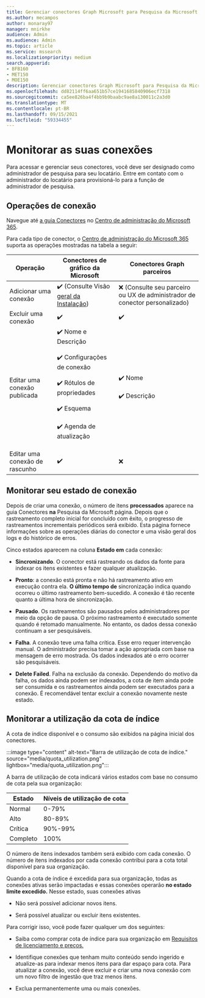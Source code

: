 ```yaml
---
title: Gerenciar conectores Graph Microsoft para Pesquisa da Microsoft
ms.author: mecampos
author: monaray97
manager: mnirkhe
audience: Admin
ms.audience: Admin
ms.topic: article
ms.service: mssearch
ms.localizationpriority: medium
search.appverid:
- BFB160
- MET150
- MOE150
description: Gerenciar conectores Graph Microsoft para Pesquisa da Microsoft.
ms.openlocfilehash: dd82114ff6aa651b57ce1941685840906ecf7318
ms.sourcegitcommit: ca5ee826ba4f4bb9b9baabc9ae8a130011c2a3d0
ms.translationtype: MT
ms.contentlocale: pt-BR
ms.lasthandoff: 09/15/2021
ms.locfileid: "59334455"
---
```

# <a name="monitor-your-connections"></a>Monitorar as suas conexões

Para acessar e gerenciar seus conectores, você deve ser designado como administrador de pesquisa para seu locatário. Entre em contato com o administrador do locatário para provisioná-lo para a função de administrador de pesquisa.

## <a name="connection-operations"></a>Operações de conexão

Navegue até [a guia Conectores](https://admin.microsoft.com/Adminportal/Home#/MicrosoftSearch/Connectors) no [Centro de administração do Microsoft 365](https://admin.microsoft.com).

Para cada tipo de conector, o [Centro de administração do Microsoft 365](https://admin.microsoft.com) suporta as operações mostradas na tabela a seguir:

Operação | Conectores de gráfico da Microsoft | Conectores Graph parceiros
--- | --- | ---
Adicionar uma conexão | :heavy_check_mark: (Consulte Visão [geral da Instalação](configure-connector.md)) | :x: (Consulte seu parceiro ou UX de administrador de conector personalizado)
Excluir uma conexão | :heavy_check_mark: | :heavy_check_mark:
Editar uma conexão publicada | :heavy_check_mark: Nome e Descrição<br></br> :heavy_check_mark: Configurações de conexão<br></br> :heavy_check_mark: Rótulos de propriedades<br></br> :heavy_check_mark: Esquema<br></br> :heavy_check_mark: Agenda de atualização<br></br> | :heavy_check_mark: Nome<br></br> :heavy_check_mark: Descrição
Editar uma conexão de rascunho | :heavy_check_mark: | :x:

## <a name="monitor-your-connection-state"></a>Monitorar seu estado de conexão

Depois de criar uma conexão, o número de itens **processados** aparece na guia Conectores **na** Pesquisa da Microsoft página. Depois que o rastreamento completo inicial for concluído com êxito, o progresso de rastreamentos incrementais periódicos será exibido. Esta página fornece informações sobre as operações diárias do conector e uma visão geral dos logs e do histórico de erros.

Cinco estados aparecem na coluna **Estado em** cada conexão:

* **Sincronizando**. O conector está rastreando os dados da fonte para indexar os itens existentes e fazer qualquer atualização.

* **Pronto**: a conexão está pronta e não há rastreamento ativo em execução contra ela. **O último tempo de** sincronização indica quando ocorreu o último rastreamento bem-sucedido. A conexão é tão recente quanto a última hora de sincronização.

* **Pausado**. Os rastreamentos são pausados pelos administradores por meio da opção de pausa. O próximo rastreamento é executado somente quando é retomado manualmente. No entanto, os dados dessa conexão continuam a ser pesquisáveis.

* **Falha**. A conexão teve uma falha crítica. Esse erro requer intervenção manual. O administrador precisa tomar a ação apropriada com base na mensagem de erro mostrada. Os dados indexados até o erro ocorrer são pesquisáveis.

* **Delete Failed**. Falha na exclusão da conexão. Dependendo do motivo da falha, os dados ainda podem ser indexados, a cota de item ainda pode ser consumida e os rastreamentos ainda podem ser executados para a conexão. É recomendável tentar excluir a conexão novamente neste estado.

## <a name="monitor-your-index-quota-utilization"></a>Monitorar a utilização da cota de índice

A cota de índice disponível e o consumo são exibidos na página inicial dos conectores.

:::image type="content" alt-text="Barra de utilização de cota de índice." source="media/quota_utilization.png" lightbox="media/quota_utilization.png":::

A barra de utilização de cota indicará vários estados com base no consumo de cota pela sua organização:

Estado | Níveis de utilização de cota
--- | --- 
Normal | 0-79%
Alto | 80-89%
Crítica | 90%-99%
Completo | 100%

O número de itens indexados também será exibido com cada conexão. O número de itens indexados por cada conexão contribui para a cota total disponível para sua organização.

Quando a cota de índice é excedida para sua organização, todas as conexões ativas serão impactadas e essas conexões operarão **no estado limite excedido.** Nesse estado, suas conexões ativas  

* Não será possível adicionar novos itens.

* Será possível atualizar ou excluir itens existentes.

Para corrigir isso, você pode fazer qualquer um dos seguintes:

* Saiba como comprar cota de índice para sua organização em [Requisitos de licenciamento e preços.](licensing.md)

* Identifique conexões que tenham muito conteúdo sendo ingerido e atualize-as para indexar menos itens para dar espaço para cota. Para atualizar a conexão, você deve excluir e criar uma nova conexão com um novo filtro de ingestão que traz menos itens.

* Exclua permanentemente uma ou mais conexões.
